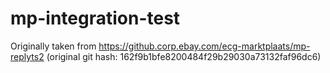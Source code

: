 # mp-integration-test

Originally taken from https://github.corp.ebay.com/ecg-marktplaats/mp-replyts2
(original git hash: 162f9b1bfe8200484f29b29030a73132faf96dc6)